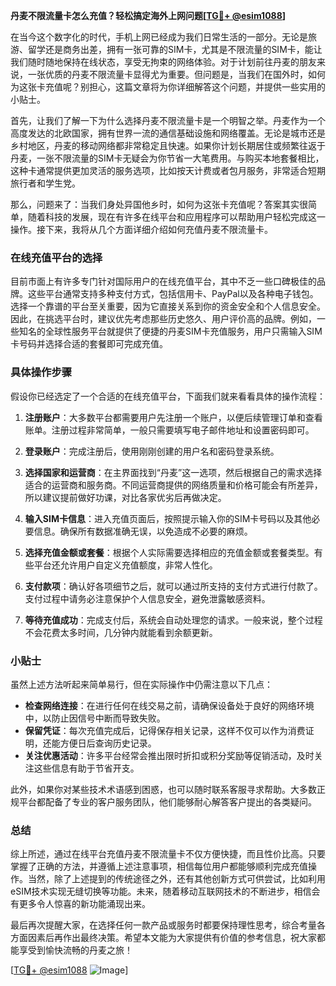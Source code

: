 **丹麦不限流量卡怎么充值？轻松搞定海外上网问题[[TG💪+ @esim1088](https://t.me/s/esim1088)]**

在当今这个数字化的时代，手机上网已经成为我们日常生活的一部分。无论是旅游、留学还是商务出差，拥有一张可靠的SIM卡，尤其是不限流量的SIM卡，能让我们随时随地保持在线状态，享受无拘束的网络体验。对于计划前往丹麦的朋友来说，一张优质的丹麦不限流量卡显得尤为重要。但问题是，当我们在国外时，如何为这张卡充值呢？别担心，这篇文章将为你详细解答这个问题，并提供一些实用的小贴士。

首先，让我们了解一下为什么选择丹麦不限流量卡是一个明智之举。丹麦作为一个高度发达的北欧国家，拥有世界一流的通信基础设施和网络覆盖。无论是城市还是乡村地区，丹麦的移动网络都非常稳定且快速。如果你计划长期居住或频繁往返于丹麦，一张不限流量的SIM卡无疑会为你节省一大笔费用。与购买本地套餐相比，这种卡通常提供更加灵活的服务选项，比如按天计费或者包月服务，非常适合短期旅行者和学生党。

那么，问题来了：当我们身处异国他乡时，如何为这张卡充值呢？答案其实很简单，随着科技的发展，现在有许多在线平台和应用程序可以帮助用户轻松完成这一操作。接下来，我将从几个方面详细介绍如何充值丹麦不限流量卡。

### 在线充值平台的选择

目前市面上有许多专门针对国际用户的在线充值平台，其中不乏一些口碑极佳的品牌。这些平台通常支持多种支付方式，包括信用卡、PayPal以及各种电子钱包。选择一个靠谱的平台至关重要，因为它直接关系到你的资金安全和个人信息安全。因此，在挑选平台时，建议优先考虑那些历史悠久、用户评价高的品牌。例如，一些知名的全球性服务平台就提供了便捷的丹麦SIM卡充值服务，用户只需输入SIM卡号码并选择合适的套餐即可完成充值。

### 具体操作步骤

假设你已经选定了一个合适的在线充值平台，下面我们就来看看具体的操作流程：

1. **注册账户**：大多数平台都需要用户先注册一个账户，以便后续管理订单和查看账单。注册过程非常简单，一般只需要填写电子邮件地址和设置密码即可。
   
2. **登录账户**：完成注册后，使用刚刚创建的用户名和密码登录系统。

3. **选择国家和运营商**：在主界面找到“丹麦”这一选项，然后根据自己的需求选择适合的运营商和服务商。不同运营商提供的网络质量和价格可能会有所差异，所以建议提前做好功课，对比各家优劣后再做决定。

4. **输入SIM卡信息**：进入充值页面后，按照提示输入你的SIM卡号码以及其他必要信息。确保所有数据准确无误，以免造成不必要的麻烦。

5. **选择充值金额或套餐**：根据个人实际需要选择相应的充值金额或套餐类型。有些平台还允许用户自定义充值额度，非常人性化。

6. **支付款项**：确认好各项细节之后，就可以通过所支持的支付方式进行付款了。支付过程中请务必注意保护个人信息安全，避免泄露敏感资料。

7. **等待充值成功**：完成支付后，系统会自动处理您的请求。一般来说，整个过程不会花费太多时间，几分钟内就能看到余额更新。

### 小贴士

虽然上述方法听起来简单易行，但在实际操作中仍需注意以下几点：

- **检查网络连接**：在进行任何在线交易之前，请确保设备处于良好的网络环境中，以防止因信号中断而导致失败。
- **保留凭证**：每次充值完成后，记得保存相关记录，这样不仅可以作为消费证明，还能方便日后查询历史记录。
- **关注优惠活动**：许多平台经常会推出限时折扣或积分奖励等促销活动，及时关注这些信息有助于节省开支。

此外，如果你对某些技术术语感到困惑，也可以随时联系客服寻求帮助。大多数正规平台都配备了专业的客户服务团队，他们能够耐心解答客户提出的各类疑问。

### 总结

综上所述，通过在线平台充值丹麦不限流量卡不仅方便快捷，而且性价比高。只要掌握了正确的方法，并遵循上述注意事项，相信每位用户都能够顺利完成充值操作。当然，除了上述提到的传统途径之外，还有其他创新方式可供尝试，比如利用eSIM技术实现无缝切换等功能。未来，随着移动互联网技术的不断进步，相信会有更多令人惊喜的新功能涌现出来。

最后再次提醒大家，在选择任何一款产品或服务时都要保持理性思考，综合考量各方面因素后再作出最终决策。希望本文能为大家提供有价值的参考信息，祝大家都能享受到愉快流畅的丹麦之旅！

[[TG💪+ @esim1088](https://t.me/s/esim1088) ![Image](https://i.postimg.cc/4NQfJmqS/Snipaste-2025-05-13-00-14-12.png)]